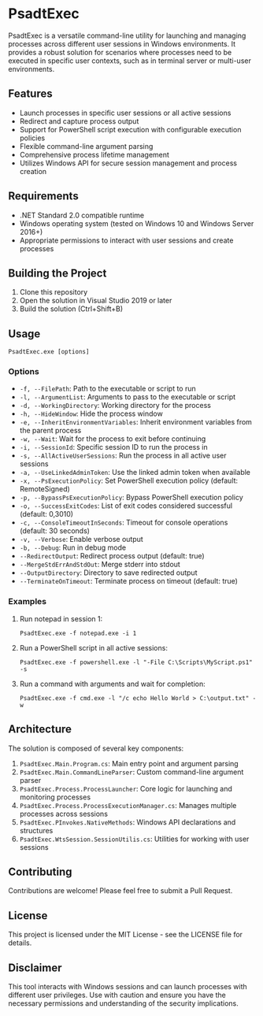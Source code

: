# PsadtExec

PsadtExec is a versatile command-line utility for launching and managing processes across different user sessions in Windows environments. It provides a robust solution for scenarios where processes need to be executed in specific user contexts, such as in terminal server or multi-user environments.

## Features

- Launch processes in specific user sessions or all active sessions
- Redirect and capture process output
- Support for PowerShell script execution with configurable execution policies
- Flexible command-line argument parsing
- Comprehensive process lifetime management
- Utilizes Windows API for secure session management and process creation

## Requirements

- .NET Standard 2.0 compatible runtime
- Windows operating system (tested on Windows 10 and Windows Server 2016+)
- Appropriate permissions to interact with user sessions and create processes

## Building the Project

1. Clone this repository
2. Open the solution in Visual Studio 2019 or later
3. Build the solution (Ctrl+Shift+B)

## Usage

```
PsadtExec.exe [options]
```

### Options

- `-f, --FilePath`: Path to the executable or script to run
- `-l, --ArgumentList`: Arguments to pass to the executable or script
- `-d, --WorkingDirectory`: Working directory for the process
- `-h, --HideWindow`: Hide the process window
- `-e, --InheritEnvironmentVariables`: Inherit environment variables from the parent process
- `-w, --Wait`: Wait for the process to exit before continuing
- `-i, --SessionId`: Specific session ID to run the process in
- `-s, --AllActiveUserSessions`: Run the process in all active user sessions
- `-a, --UseLinkedAdminToken`: Use the linked admin token when available
- `-x, --PsExecutionPolicy`: Set PowerShell execution policy (default: RemoteSigned)
- `-p, --BypassPsExecutionPolicy`: Bypass PowerShell execution policy
- `-o, --SuccessExitCodes`: List of exit codes considered successful (default: 0,3010)
- `-c, --ConsoleTimeoutInSeconds`: Timeout for console operations (default: 30 seconds)
- `-v, --Verbose`: Enable verbose output
- `-b, --Debug`: Run in debug mode
- `--RedirectOutput`: Redirect process output (default: true)
- `--MergeStdErrAndStdOut`: Merge stderr into stdout
- `--OutputDirectory`: Directory to save redirected output
- `--TerminateOnTimeout`: Terminate process on timeout (default: true)

### Examples

1. Run notepad in session 1:
   ```
   PsadtExec.exe -f notepad.exe -i 1
   ```

2. Run a PowerShell script in all active sessions:
   ```
   PsadtExec.exe -f powershell.exe -l "-File C:\Scripts\MyScript.ps1" -s
   ```

3. Run a command with arguments and wait for completion:
   ```
   PsadtExec.exe -f cmd.exe -l "/c echo Hello World > C:\output.txt" -w
   ```

## Architecture

The solution is composed of several key components:

1. `PsadtExec.Main.Program.cs`: Main entry point and argument parsing
2. `PsadtExec.Main.CommandLineParser`: Custom command-line argument parser
3. `PsadtExec.Process.ProcessLauncher`: Core logic for launching and monitoring processes
4. `PsadtExec.Process.ProcessExecutionManager.cs`: Manages multiple processes across sessions
5. `PsadtExec.PInvokes.NativeMethods`: Windows API declarations and structures
6. `PsadtExec.WtsSession.SessionUtilis.cs`: Utilities for working with user sessions

## Contributing

Contributions are welcome! Please feel free to submit a Pull Request.

## License

This project is licensed under the MIT License - see the LICENSE file for details.

## Disclaimer

This tool interacts with Windows sessions and can launch processes with different user privileges. Use with caution and ensure you have the necessary permissions and understanding of the security implications.
